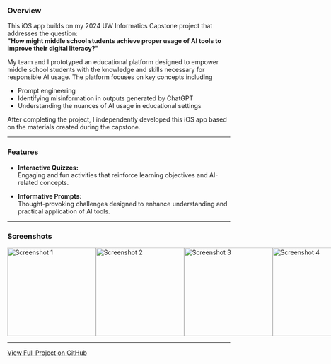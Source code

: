 ### **Overview**

This iOS app builds on my 2024 UW Informatics Capstone project that addresses the question:  
**"How might middle school students achieve proper usage of AI tools to improve their digital literacy?"**

My team and I prototyped an educational platform designed to empower middle school students with the knowledge and skills necessary for responsible AI usage. The platform focuses on key concepts including 
- Prompt engineering
- Identifying misinformation in outputs generated by ChatGPT
- Understanding the nuances of AI usage in educational settings

After completing the project, I independently developed this iOS app based on the materials created during the capstone.

---

### **Features**

- **Interactive Quizzes:**  
  Engaging and fun activities that reinforce learning objectives and AI-related concepts.

- **Informative Prompts:**  
  Thought-provoking challenges designed to enhance understanding and practical application of AI tools.

---

### **Screenshots**

<div style="display: flex; justify-content: space-between;">
  <img src="https://github.com/user-attachments/assets/d1db29c4-c3c4-4ce8-bfc0-c01490d2fa04" width="200" alt="Screenshot 1">
  <img src="https://github.com/user-attachments/assets/8a459c1c-4e00-4590-a74e-cdd718849847" width="200" alt="Screenshot 2">
  <img src="https://github.com/user-attachments/assets/c503cc66-567b-4409-ac61-fbd3fd705b5f" width="200" alt="Screenshot 3">
  <img src="https://github.com/user-attachments/assets/fb22121b-b716-4f7b-8a9a-cf53cf798608" width="200" alt="Screenshot 4">
</div>

---

[View Full Project on GitHub](https://github.com/user-attachments/assets/f60c80c5-af49-4a83-bf8a-3c44632f0383)




